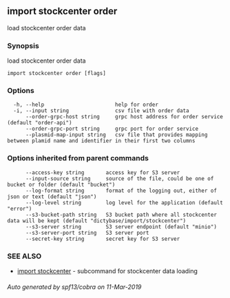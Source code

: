 ## import stockcenter order

load stockcenter order data

### Synopsis

load stockcenter order data

```
import stockcenter order [flags]
```

### Options

```
  -h, --help                       help for order
  -i, --input string               csv file with order data
      --order-grpc-host string     grpc host address for order service (default "order-api")
      --order-grpc-port string     grpc port for order service
      --plasmid-map-input string   csv file that provides mapping between plamid name and identifier in their first two columns
```

### Options inherited from parent commands

```
      --access-key string       access key for S3 server
      --input-source string     source of the file, could be one of bucket or folder (default "bucket")
      --log-format string       format of the logging out, either of json or text (default "json")
      --log-level string        log level for the application (default "error")
      --s3-bucket-path string   S3 bucket path where all stockcenter data will be kept (default "dictybase/import/stockcenter")
      --s3-server string        S3 server endpoint (default "minio")
      --s3-server-port string   S3 server port
      --secret-key string       secret key for S3 server
```

### SEE ALSO

* [import stockcenter](import_stockcenter.md)	 - subcommand for stockcenter data loading

###### Auto generated by spf13/cobra on 11-Mar-2019
